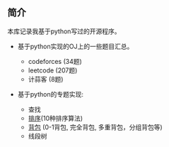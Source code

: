 ## 简介

本库记录我基于python写过的开源程序。

- 基于python实现的OJ上的一些题目汇总。
    + codeforces (34题)
    + leetcode (207题)
    + 计蒜客 (8题)

- 基于python的专题实现:
    + 查找
    + [排序](https://github.com/zhulf0804/Coding.Python/tree/master/sort)(10种排序算法)
    + [背包]() (0-1背包, 完全背包, 多重背包，分组背包等)
    + 线段树